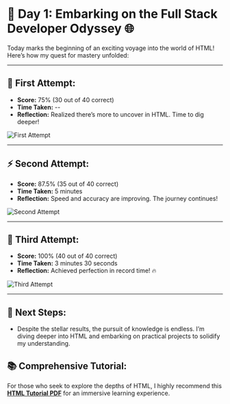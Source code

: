 # 🚀 Day 1: Embarking on the Full Stack Developer Odyssey 🌐

Today marks the beginning of an exciting voyage into the world of HTML! Here’s how my quest for mastery unfolded:

---

## 🧠 First Attempt:
- **Score:** 75% (30 out of 40 correct)  
- **Time Taken:** --  
- **Reflection:** Realized there’s more to uncover in HTML. Time to dig deeper!

![First Attempt](https://github.com/user-attachments/assets/72358218-e3d8-48c0-91fa-e887d34fa737)

---

## ⚡️ Second Attempt:
- **Score:** 87.5% (35 out of 40 correct)  
- **Time Taken:** 5 minutes  
- **Reflection:** Speed and accuracy are improving. The journey continues!

![Second Attempt](https://github.com/user-attachments/assets/3e0f1faa-0d8d-47ed-a885-f103c190aa73)

---

## 🎯 Third Attempt:
- **Score:** 100% (40 out of 40 correct)  
- **Time Taken:** 3 minutes 30 seconds  
- **Reflection:** Achieved perfection in record time! 🔥

![Third Attempt](https://github.com/user-attachments/assets/90da9074-300d-47e4-bfc9-de14fdcc6a65)

---

## 🚀 Next Steps:
- Despite the stellar results, the pursuit of knowledge is endless. I’m diving deeper into HTML and embarking on practical projects to solidify my understanding.

## 📚 Comprehensive Tutorial:
For those who seek to explore the depths of HTML, I highly recommend this **[HTML Tutorial PDF](https://github.com/AnubhavChaturvedi-GitHub/AnubhavChaturvedi-GitHub/blob/main/Full-Stack%20100%20Days/Day%201/html_tutorial.pdf)** for an immersive learning experience.


